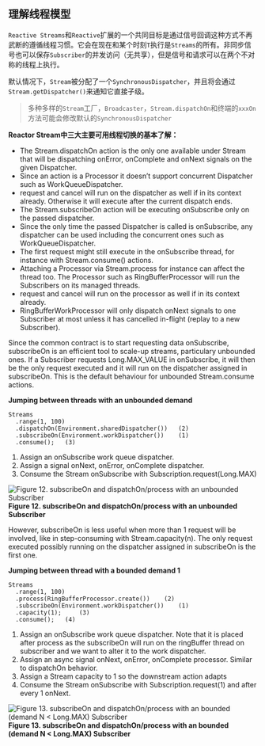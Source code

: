 
## 理解线程模型

`Reactive Streams`和`Reactive`扩展的一个共同目标是通过信号回调这种方式不再武断的遵循线程习惯。它会在现在和某个时刻`T`执行是`Streams`的所有。非同步信号也可以保存`Subscriber`的并发访问（无共享），但是信号和请求可以在两个不对称的线程上执行。

默认情况下，`Stream`被分配了一个`SynchronousDispatcher`，并且将会通过`Stream.getDispatcher()`来通知它直接子级。

> 多种多样的`Stream`工厂，`Broadcaster`，`Stream.dispatchOn`和终端的`xxxOn`方法可能会修改默认的`SynchronousDispatcher`

**Reactor Stream中三大主要可用线程切换的基本了解：**

* The Stream.dispatchOn action is the only one available under Stream that will be dispatching onError, onComplete and onNext signals on the given Dispatcher.
 * Since an action is a Processor it doesn’t support concurrent Dispatcher such as WorkQueueDispatcher.
 * request and cancel will run on the dispatcher as well if in its context already. Otherwise it will execute after the current dispatch ends.
* The Stream.subscribeOn action will be executing onSubscribe only on the passed dispatcher.
 * Since the only time the passed Dispatcher is called is onSubscribe, any dispatcher can be used including the concurrent ones such as WorkQueueDispatcher.
 * The first request might still execute in the onSubscribe thread, for instance with Stream.consume() actions.
* Attaching a Processor via Stream.process for instance can affect the thread too. The Processor such as RingBufferProcessor will run the Subscribers on its managed threads.
 * request and cancel will run on the processor as well if in its context already.
 * RingBufferWorkProcessor will only dispatch onNext signals to one Subscriber at most unless it has cancelled in-flight (replay to a new Subscriber).

Since the common contract is to start requesting data onSubscribe, subscribeOn is an efficient tool to scale-up streams, particulary unbounded ones. If a Subscriber requests Long.MAX_VALUE in onSubscribe, it will then be the only request executed and it will run on the dispatcher assigned in subscribeOn. This is the default behaviour for unbounded Stream.consume actions.

**Jumping between threads with an unbounded demand**

```
Streams
  .range(1, 100)
  .dispatchOn(Environment.sharedDispatcher())   (2)
  .subscribeOn(Environment.workDispatcher())    (1)
  .consume();   (3)
```

1. Assign an onSubscribe work queue dispatcher.
1. Assign a signal onNext, onError, onComplete dispatcher.
1. Consume the Stream onSubscribe with Subscription.request(Long.MAX)

![Figure 12. subscribeOn and dispatchOn/process with an unbounded Subscriber](http://projectreactor.io/docs/reference/images/longMaxThreading.png)
**Figure 12. subscribeOn and dispatchOn/process with an unbounded Subscriber**

However, subscribeOn is less useful when more than 1 request will be involved, like in step-consuming with Stream.capacity(n). The only request executed possibly running on the dispatcher assigned in subscribeOn is the first one.

**Jumping between thread with a bounded demand 1**

```
Streams
  .range(1, 100)
  .process(RingBufferProcessor.create())    (2)
  .subscribeOn(Environment.workDispatcher())    (1)
  .capacity(1);     (3)
  .consume();   (4)
```

1. Assign an onSubscribe work queue dispatcher. Note that it is placed after process as the subscribeOn will run on the ringBuffer thread on subscriber and we want to alter it to the work dispatcher.
1. Assign an async signal onNext, onError, onComplete processor. Similar to dispatchOn behavior.
1. Assign a Stream capacity to 1 so the downstream action adapts
1. Consume the Stream onSubscribe with Subscription.request(1) and after every 1 onNext.

![Figure 13. subscribeOn and dispatchOn/process with an bounded (demand N < Long.MAX) Subscriber](http://projectreactor.io/docs/reference/images/nThreading.png)
**Figure 13. subscribeOn and dispatchOn/process with an bounded (demand N < Long.MAX) Subscriber**

